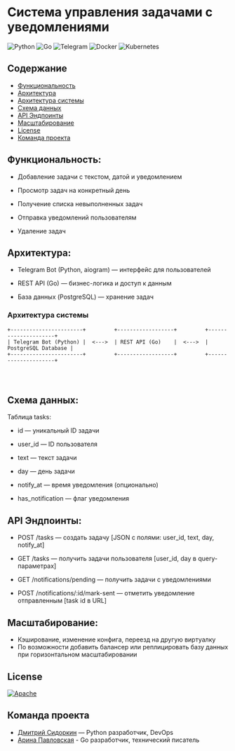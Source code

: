 # Система управления задачами с уведомлениями
![Python](https://img.shields.io/badge/python-3670A0?style=for-the-badge&logo=python&logoColor=ffdd54)
![Go](https://img.shields.io/badge/go-%2300ADD8.svg?style=for-the-badge&logo=go&logoColor=white)
![Telegram](https://img.shields.io/badge/Telegram-2CA5E0?style=for-the-badge&logo=telegram&logoColor=white)
![Docker](https://img.shields.io/badge/docker-%230db7ed.svg?style=for-the-badge&logo=docker&logoColor=white)
![Kubernetes](https://img.shields.io/badge/kubernetes-%23326ce5.svg?style=for-the-badge&logo=kubernetes&logoColor=white)

## Содержание
- [Функциональность](#функциональность)
- [Архитектура](#архитектура)
- [Архитектура системы](#архитектура-системы)
- [Схема данных](#схема-данных)
- [API Эндпоинты](#api-эндпоинты)
- [Масштабирование](#масштабирование)
- [License](#license)
- [Команда проекта](#команда-проекта)

## Функциональность:

- Добавление задачи с текстом, датой и уведомлением

- Просмотр задач на конкретный день

- Получение списка невыполненных задач

- Отправка уведомлений пользователям

- Удаление задач

## Архитектура:

- Telegram Bot (Python, aiogram) — интерфейс для пользователей

- REST API (Go) — бизнес-логика и доступ к данным

- База данных (PostgreSQL) — хранение задач

### Архитектура системы

```plaintext
+-----------------------+         +------------------+         +---------------------+
| Telegram Bot (Python) |  <--->  | REST API (Go)    |  <--->  | PostgreSQL Database |
+-----------------------+         +------------------+         +---------------------+
                                                               
                                                                 
       
```

## Схема данных:

 Таблица tasks:

- id — уникальный ID задачи

- user_id — ID пользователя

- text — текст задачи

- day — день задачи

- notify_at — время уведомления (опционально)

- has_notification — флаг уведомления


## API Эндпоинты:

- POST /tasks — создать задачу [JSON с полями: user_id, text, day, notify_at]

- GET /tasks — получить задачи пользователя [user_id, day в query-параметрах]

- GET /notifications/pending — получить задачи с уведомлениями

- POST /notifications/:id/mark-sent — отметить уведомление отправленным [task id в URL]


## Масштабирование:

- Кэширование, изменение конфига, переезд на другую виртуалку
- По возможности добавить балансер или реплицировать базу данных при горизонтальном масштабировании

## License

[![Apache](https://img.shields.io/badge/apache-%23D42029.svg?style=for-the-badge&logo=apache&logoColor=white)](./LICENSE)

## Команда проекта

- [Дмитрий Сидоркин](https://t.me/sid00r) — Python разработчик, DevOps
- [Арина Павловская](https://t.me/yungeiren) - Go разработчик, технический писатель
